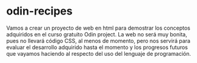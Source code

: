 # odin-recipes
 Vamos a crear un proyecto de web en html para demostrar los conceptos adquiridos en el curso gratuito Odin project. La web no será muy bonita, pues no llevará código CSS, al menos de momento, pero nos servirá para evaluar el desarrollo adquirido hasta el momento y los progresos futuros que vayamos haciendo al respecto del uso del lenguaje de programación.

